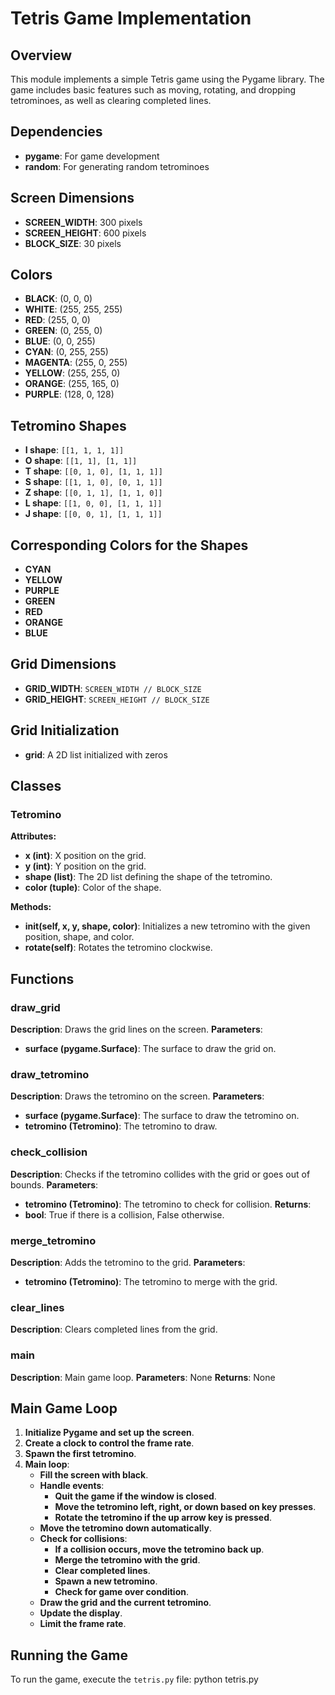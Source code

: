 # Tetris Game Implementation

## Overview
This module implements a simple Tetris game using the Pygame library. The game includes basic features such as moving, rotating, and dropping tetrominoes, as well as clearing completed lines.

## Dependencies
- **pygame**: For game development
- **random**: For generating random tetrominoes

## Screen Dimensions
- **SCREEN_WIDTH**: 300 pixels
- **SCREEN_HEIGHT**: 600 pixels
- **BLOCK_SIZE**: 30 pixels

## Colors
- **BLACK**: (0, 0, 0)
- **WHITE**: (255, 255, 255)
- **RED**: (255, 0, 0)
- **GREEN**: (0, 255, 0)
- **BLUE**: (0, 0, 255)
- **CYAN**: (0, 255, 255)
- **MAGENTA**: (255, 0, 255)
- **YELLOW**: (255, 255, 0)
- **ORANGE**: (255, 165, 0)
- **PURPLE**: (128, 0, 128)

## Tetromino Shapes
- **I shape**: `[[1, 1, 1, 1]]`
- **O shape**: `[[1, 1], [1, 1]]`
- **T shape**: `[[0, 1, 0], [1, 1, 1]]`
- **S shape**: `[[1, 1, 0], [0, 1, 1]]`
- **Z shape**: `[[0, 1, 1], [1, 1, 0]]`
- **L shape**: `[[1, 0, 0], [1, 1, 1]]`
- **J shape**: `[[0, 0, 1], [1, 1, 1]]`

## Corresponding Colors for the Shapes
- **CYAN**
- **YELLOW**
- **PURPLE**
- **GREEN**
- **RED**
- **ORANGE**
- **BLUE**

## Grid Dimensions
- **GRID_WIDTH**: `SCREEN_WIDTH // BLOCK_SIZE`
- **GRID_HEIGHT**: `SCREEN_HEIGHT // BLOCK_SIZE`

## Grid Initialization
- **grid**: A 2D list initialized with zeros

## Classes

### Tetromino
**Attributes:**
- **x (int)**: X position on the grid.
- **y (int)**: Y position on the grid.
- **shape (list)**: The 2D list defining the shape of the tetromino.
- **color (tuple)**: Color of the shape.

**Methods:**
- **__init__(self, x, y, shape, color)**: Initializes a new tetromino with the given position, shape, and color.
- **rotate(self)**: Rotates the tetromino clockwise.

## Functions

### draw_grid
**Description**: Draws the grid lines on the screen.
**Parameters**:
- **surface (pygame.Surface)**: The surface to draw the grid on.

### draw_tetromino
**Description**: Draws the tetromino on the screen.
**Parameters**:
- **surface (pygame.Surface)**: The surface to draw the tetromino on.
- **tetromino (Tetromino)**: The tetromino to draw.

### check_collision
**Description**: Checks if the tetromino collides with the grid or goes out of bounds.
**Parameters**:
- **tetromino (Tetromino)**: The tetromino to check for collision.
**Returns**:
- **bool**: True if there is a collision, False otherwise.

### merge_tetromino
**Description**: Adds the tetromino to the grid.
**Parameters**:
- **tetromino (Tetromino)**: The tetromino to merge with the grid.

### clear_lines
**Description**: Clears completed lines from the grid.

### main
**Description**: Main game loop.
**Parameters**: None
**Returns**: None

## Main Game Loop
1. **Initialize Pygame and set up the screen**.
2. **Create a clock to control the frame rate**.
3. **Spawn the first tetromino**.
4. **Main loop**:
   - **Fill the screen with black**.
   - **Handle events**:
     - **Quit the game if the window is closed**.
     - **Move the tetromino left, right, or down based on key presses**.
     - **Rotate the tetromino if the up arrow key is pressed**.
   - **Move the tetromino down automatically**.
   - **Check for collisions**:
     - **If a collision occurs, move the tetromino back up**.
     - **Merge the tetromino with the grid**.
     - **Clear completed lines**.
     - **Spawn a new tetromino**.
     - **Check for game over condition**.
   - **Draw the grid and the current tetromino**.
   - **Update the display**.
   - **Limit the frame rate**.

## Running the Game
To run the game, execute the `tetris.py` file:
python tetris.py

